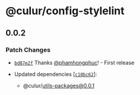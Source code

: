 # @culur/config-stylelint

## 0.0.2

### Patch Changes

- [`bd87e2f`](https://github.com/culur/culur/commit/bd87e2f2895448f865f43aeae31414a876b01b05) Thanks [@phamhongphuc](https://github.com/phamhongphuc)! - First release

- Updated dependencies [[`c10bc62`](https://github.com/culur/culur/commit/c10bc62e4e20cf9ac1100d329b0bffcab7d70348)]:
  - @culur/utils-packages@0.0.1

